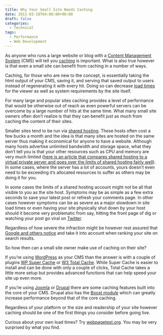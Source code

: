 ```yaml
---
title: Why Your Small Site Needs Caching
date: 2011-03-18T04:00:00+00:00
draft: false
categories:
  - Technical
tags:
  - Performance
  - Web Development
---
```


As anyone who runs a large website or blog with a [Content Management System](http://en.wikipedia.org/wiki/Content_management_system "Content management system") (CMS) will tell you [caching](http://en.wikipedia.org/wiki/Cache "Cache") is important. What is also true however is that even a small site can benefit from caching in a number of ways.

Caching, for those who are new to the concept, is essentially taking the html output of your CMS, saving it, and serving that saved output to users instead of regenerating it with every hit. Doing so can decrease [load times](http://en.wikipedia.org/wiki/Load_%28computing%29 "Load (computing)") for the viewer as well as system requirements by the site itself.

For many large and popular sites caching provides a level of performance that would be otherwise out of reach as even powerful servers can be overcome by a large number of hits at the same time. What many small site owners often don’t realize is that they can benefit just as much from caching the content of their sites.

Smaller sites tend to be run via [shared hosting](http://en.wikipedia.org/wiki/Shared_web_hosting_service "Shared web hosting service"). These hosts often cost a few bucks a month and the idea is that many sites are hosted on the same server thus making it economical for anyone to have a website. Although many hosts advertise unlimited bandwidth and storage space, what they don’t tell you is that your other resources such as CPU and memory are very much limited ([here is an article that compares shared hosting to a virtual private server and goes over the limits of shared hosting fairly well](http://vpslink.com/compare/shared-hosting-vs-vps-hosting/)). In some cases, where the server has a lot of accounts, yours doesn’t even need to be exceeding it’s allocated resources to suffer as others may be doing it for you.

In some cases the limits of a shared hosting account might not be all that visible to you as the site host. Symptoms may be as simple as a few extra seconds to save your latest post or refresh your comments page. In other cases however symptoms can be as severe as a major slowdown in site load times or even having your site physically shut down by your host should it become very problematic from say, hitting the front page of dig or watching your post go viral on [Twitter](http://twitter.com "Twitter").

Regardless of how severe the infraction might be however rest assured that [Google and others notice](http://googlewebmastercentral.blogspot.com/2010/04/using-site-speed-in-web-search-ranking.html) and take it into account when ranking your site on search results.

So how then can a small site owner  make use of caching on their site?

If you’re using [WordPress](http://wordpress.org "WordPress") as your CMS than the answer is with a couple of plugins [WP Super Cache](http://wordpress.org/extend/plugins/wp-super-cache/) or [W3 Total Cache](http://wordpress.org/extend/plugins/w3-total-cache/). While Super Cache is easier to install and can be done with only a couple of clicks, Total Cache takes a little more setup but provides advanced functions that can help speed your site up even more.

If you’re using [Joomla](http://www.joomla.org) or [Drupal](http://www.drupal.org) there are some caching features built into the core of your CMS. Drupal also has the [Boost module](http://drupal.org/project/boost) which can greatly increase performance beyond that of the core caching.

Regardless of your platform or the size and readership of your site however caching should be one of the first things you consider before going live.

Curious about your own load times? Try [webpagetest.org](http://www.webpagetest.org/). You may be very surprised by what you find.